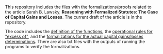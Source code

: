 This repository includes the files with the formalizations/proofs related to the article Sarah B. Lawsky, **Reasoning with Formalized Statutes: The Case of Capital Gains and Losses**. The current draft of the article is in the repository.

The code includes the [definition of the functions](https://github.com/slawsk/tax-formalization/blob/main/formalization_rules.py), the [operational rules for "excess of"](https://github.com/slawsk/tax-formalization/blob/main/excessofrules.py), and the [formalizations for the actual capital gains/losses determinations](https://github.com/slawsk/tax-formalization/blob/main/formalize.py). There are also txt files with the outputs of running the programs to verify the formalizations.
